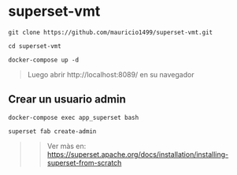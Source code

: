 # superset-vmt

~~~
git clone https://github.com/mauricio1499/superset-vmt.git
~~~

~~~
cd superset-vmt
~~~

~~~
docker-compose up -d
~~~


> Luego abrir http://localhost:8089/ en su navegador



## Crear un usuario admin
~~~
docker-compose exec app_superset bash
~~~


~~~
superset fab create-admin
~~~


>> Ver màs en: https://superset.apache.org/docs/installation/installing-superset-from-scratch
